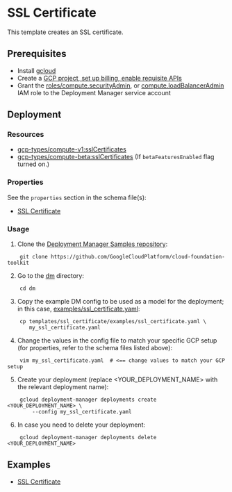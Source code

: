 # SSL Certificate

This template creates an SSL certificate.

## Prerequisites

- Install [gcloud](https://cloud.google.com/sdk)
- Create a [GCP project, set up billing, enable requisite APIs](../project/README.md)
- Grant the [roles/compute.securityAdmin](https://cloud.google.com/compute/docs/access/iam),
  or [compute.loadBalancerAdmin](https://cloud.google.com/compute/docs/access/iam)
  IAM role to the Deployment Manager service account

## Deployment

### Resources

- [gcp-types/compute-v1:sslCertificates](https://cloud.google.com/compute/docs/reference/rest/v1/sslCertificates)
- [gcp-types/compute-beta:sslCertificates](https://cloud.google.com/compute/docs/reference/rest/beta/sslCertificates)
(If `betaFeaturesEnabled` flag turned on.) 

### Properties

See the `properties` section in the schema file(s):

- [SSL Certificate](ssl_certificate.py.schema)

### Usage

1. Clone the [Deployment Manager Samples repository](https://github.com/GoogleCloudPlatform/cloud-foundation-toolkit):

```shell
    git clone https://github.com/GoogleCloudPlatform/cloud-foundation-toolkit
```

2. Go to the [dm](../../) directory:

```shell
    cd dm
```

3. Copy the example DM config to be used as a model for the deployment; in this
   case, [examples/ssl\_certificate.yaml](examples/ssl_certificate.yaml):

```shell
    cp templates/ssl_certificate/examples/ssl_certificate.yaml \
       my_ssl_certificate.yaml
```

4. Change the values in the config file to match your specific GCP setup (for
   properties, refer to the schema files listed above):

```shell
    vim my_ssl_certificate.yaml  # <== change values to match your GCP setup
```

5. Create your deployment (replace \<YOUR\_DEPLOYMENT\_NAME\> with the relevant
   deployment name):

```shell
    gcloud deployment-manager deployments create <YOUR_DEPLOYMENT_NAME> \
        --config my_ssl_certificate.yaml
```

6. In case you need to delete your deployment:

```shell
    gcloud deployment-manager deployments delete <YOUR_DEPLOYMENT_NAME>
```

## Examples

- [SSL Certificate](examples/ssl_certificate.yaml)
